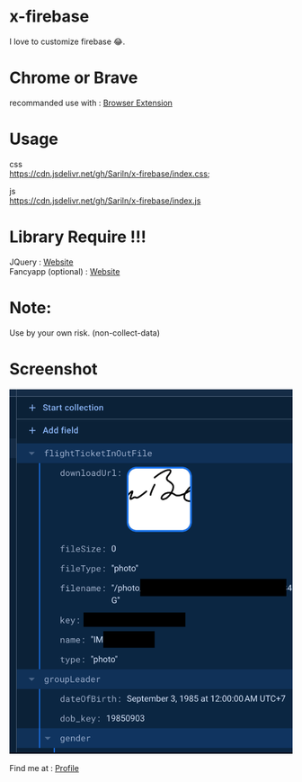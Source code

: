 # x-firebase
I love to customize firebase 😂.
# Chrome or Brave
recommanded use with : [Browser Extension](https://tenrabbits.github.io/user-js-css-docs)

# Usage

css <br />
https://cdn.jsdelivr.net/gh/Sariln/x-firebase/index.css;

js <br />
https://cdn.jsdelivr.net/gh/Sariln/x-firebase/index.js

# Library Require !!!
JQuery : [Website](https://jquery.com)<br />
Fancyapp (optional) : [Website](https://fancyapps.com/fancybox)

# Note:
Use by your own risk.
(non-collect-data)

# Screenshot
  ![Screenshot](https://github.com/Sariln/x-firebase/blob/main/screenshot.png)

Find me at : [Profile](https://x.com/tt_lysari)
